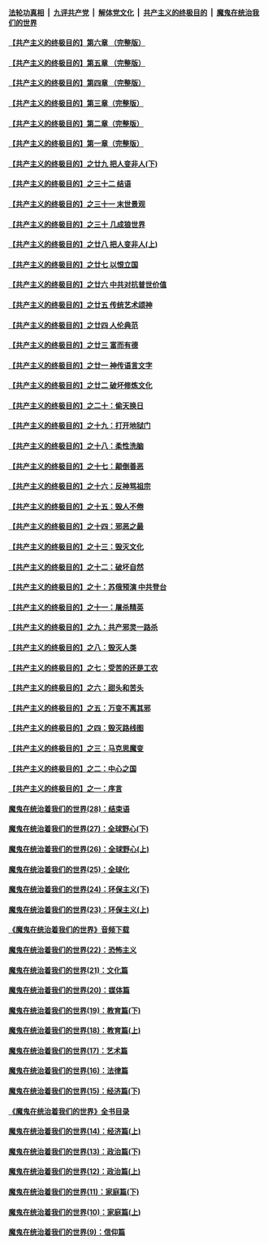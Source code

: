 ####  [法轮功真相](../../../../basic/blob/master/README.md?t=09180826) &nbsp;|&nbsp; [九评共产党](../../../../9ping.md/blob/master/README.md?t=09180826) &nbsp;|&nbsp; [解体党文化](../../../../jtdwh.md/blob/master/README.md?t=09180826)  &nbsp;|&nbsp; [共产主义的终极目的](../../../../gczydzjmd.md/blob/master/README.md?t=09180826) &nbsp;|&nbsp; [魔鬼在统治我们的世界](../../../../mgztzwmdsj.md/blob/master/README.md?t=09180826) 

#### [【共产主义的终极目的】第六章 （完整版）](../pages/nsc422/n11428913.md?t=09180826) 

#### [【共产主义的终极目的】第五章 （完整版）](../pages/nsc422/n11428912.md?t=09180826) 

#### [【共产主义的终极目的】第四章 （完整版）](../pages/nsc422/n11428907.md?t=09180826) 

#### [【共产主义的终极目的】第三章（完整版）](../pages/nsc422/n11428848.md?t=09180826) 

#### [【共产主义的终极目的】第二章（完整版）](../pages/nsc422/n11428831.md?t=09180826) 

#### [【共产主义的终极目的】第一章（完整版）](../pages/nsc422/n11417651.md?t=09180826) 

#### [【共产主义的终极目的】之廿九 把人变非人(下)](../pages/nsc422/n11344140.md?t=09180826) 

#### [【共产主义的终极目的】之三十二 结语](../pages/nsc422/n11360535.md?t=09180826) 

#### [【共产主义的终极目的】之三十一 末世景观](../pages/nsc422/n11351129.md?t=09180826) 

#### [【共产主义的终极目的】之三十 几成狼世界](../pages/nsc422/n11348280.md?t=09180826) 

#### [【共产主义的终极目的】之廿八 把人变非人(上)](../pages/nsc422/n11340492.md?t=09180826) 

#### [【共产主义的终极目的】之廿七 以恨立国](../pages/nsc422/n11336944.md?t=09180826) 

#### [【共产主义的终极目的】之廿六 中共对抗普世价值](../pages/nsc422/n11324785.md?t=09180826) 

#### [【共产主义的终极目的】之廿五 传统艺术颂神](../pages/nsc422/n11296396.md?t=09180826) 

#### [【共产主义的终极目的】之廿四 人伦典范](../pages/nsc422/n11296397.md?t=09180826) 

#### [【共产主义的终极目的】之廿三 富而有德](../pages/nsc422/n11283598.md?t=09180826) 

#### [【共产主义的终极目的】之廿一 神传语言文字](../pages/nsc422/n11263265.md?t=09180826) 

#### [【共产主义的终极目的】之廿二 破坏修炼文化](../pages/nsc422/n11245728.md?t=09180826) 

#### [【共产主义的终极目的】之二十：偷天换日](../pages/nsc422/n11238846.md?t=09180826) 

#### [【共产主义的终极目的】之十九：打开地狱门](../pages/nsc422/n11206376.md?t=09180826) 

#### [【共产主义的终极目的】之十八：柔性洗脑](../pages/nsc422/n11199994.md?t=09180826) 

#### [【共产主义的终极目的】之十七：颠倒善恶](../pages/nsc422/n11179782.md?t=09180826) 

#### [【共产主义的终极目的】之十六：反神骂祖宗](../pages/nsc422/n11166798.md?t=09180826) 

#### [【共产主义的终极目的】之十五：毁人不倦](../pages/nsc422/n11166792.md?t=09180826) 

#### [【共产主义的终极目的】之十四：邪恶之最](../pages/nsc422/n11150249.md?t=09180826) 

#### [【共产主义的终极目的】之十三：毁灭文化](../pages/nsc422/n11135227.md?t=09180826) 

#### [【共产主义的终极目的】之十二：破坏自然](../pages/nsc422/n11135214.md?t=09180826) 

#### [【共产主义的终极目的】之十：苏俄预演 中共登台](../pages/nsc422/n11118424.md?t=09180826) 

#### [【共产主义的终极目的】之十一：屠杀精英](../pages/nsc422/n11118442.md?t=09180826) 

#### [【共产主义的终极目的】之九：共产邪灵一路杀](../pages/nsc422/n11114139.md?t=09180826) 

#### [【共产主义的终极目的】之八：毁灭人类](../pages/nsc422/n11108503.md?t=09180826) 

#### [【共产主义的终极目的】之七：受苦的还是工农](../pages/nsc422/n11101809.md?t=09180826) 

#### [【共产主义的终极目的】之六：甜头和苦头](../pages/nsc422/n11096971.md?t=09180826) 

#### [【共产主义的终极目的】之五：万变不离其邪](../pages/nsc422/n11091285.md?t=09180826) 

#### [【共产主义的终极目的】之四：毁灭路线图](../pages/nsc422/n11086284.md?t=09180826) 

#### [【共产主义的终极目的】之三：马克思魔变](../pages/nsc422/n11061941.md?t=09180826) 

#### [【共产主义的终极目的】之二：中心之国](../pages/nsc422/n11047728.md?t=09180826) 

#### [【共产主义的终极目的】之一：序言](../pages/nsc422/n11086077.md?t=09180826) 

#### [魔鬼在统治着我们的世界(28)：结束语](../pages/nsc422/n10936246.md?t=09180826) 

#### [魔鬼在统治着我们的世界(27)：全球野心(下)](../pages/nsc422/n10928319.md?t=09180826) 

#### [魔鬼在统治着我们的世界(26)：全球野心(上)](../pages/nsc422/n10900318.md?t=09180826) 

#### [魔鬼在统治着我们的世界(25)：全球化](../pages/nsc422/n10788205.md?t=09180826) 

#### [魔鬼在统治着我们的世界(24)：环保主义(下)](../pages/nsc422/n10695307.md?t=09180826) 

#### [魔鬼在统治着我们的世界(23)：环保主义(上)](../pages/nsc422/n10688613.md?t=09180826) 

#### [《魔鬼在统治着我们的世界》音频下载](../pages/nsc422/n10635553.md?t=09180826) 

#### [魔鬼在统治着我们的世界(22)：恐怖主义](../pages/nsc422/n10614727.md?t=09180826) 

#### [魔鬼在统治着我们的世界(21)：文化篇](../pages/nsc422/n10597706.md?t=09180826) 

#### [魔鬼在统治着我们的世界(20)：媒体篇](../pages/nsc422/n10586579.md?t=09180826) 

#### [魔鬼在统治着我们的世界(19)：教育篇(下)](../pages/nsc422/n10564808.md?t=09180826) 

#### [魔鬼在统治着我们的世界(18)：教育篇(上)](../pages/nsc422/n10526970.md?t=09180826) 

#### [魔鬼在统治着我们的世界(17)：艺术篇](../pages/nsc422/n10499093.md?t=09180826) 

#### [魔鬼在统治着我们的世界(16)：法律篇](../pages/nsc422/n10485969.md?t=09180826) 

#### [魔鬼在统治着我们的世界(15)：经济篇(下)](../pages/nsc422/n10469975.md?t=09180826) 

#### [《魔鬼在统治着我们的世界》全书目录](../pages/nsc422/n10464261.md?t=09180826) 

#### [魔鬼在统治着我们的世界(14)：经济篇(上)](../pages/nsc422/n10457370.md?t=09180826) 

#### [魔鬼在统治着我们的世界(13)：政治篇(下)](../pages/nsc422/n10448270.md?t=09180826) 

#### [魔鬼在统治着我们的世界(12)：政治篇(上)](../pages/nsc422/n10444576.md?t=09180826) 

#### [魔鬼在统治着我们的世界(11)：家庭篇(下)](../pages/nsc422/n10440961.md?t=09180826) 

#### [魔鬼在统治着我们的世界(10)：家庭篇(上)](../pages/nsc422/n10435448.md?t=09180826) 

#### [魔鬼在统治着我们的世界(9)：信仰篇](../pages/nsc422/n10432159.md?t=09180826) 

